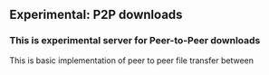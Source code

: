 ## Experimental: P2P downloads

### This is experimental server for Peer-to-Peer downloads

This is basic implementation of peer to peer file transfer between 